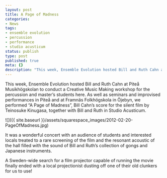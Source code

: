 ```yaml
---
layout: post
title: A Page of Madness
categories:
- News
tags:
- ensemble evolution
- percussion
- performance
- studio acusticum
status: publish
type: post
published: true
meta: {}
description: "This week, Ensemble Evolution hosted Bill and Ruth Cahn at Piteå Musikhögskolan to conduct a Creative Music Making workshop for the percussion and"
---
```


This week, Ensemble Evolution hosted Bill and Ruth Cahn at Piteå Musikhögskolan to conduct a Creative Music Making workshop for the percussion and master’s students here. As well as seminars and improvised performances in Piteå and at Framnäs Folkhögskola in Öjebyn, we performed “A Page of Madness”, Bill Cahn’s score for the silent film by Teinosuke Kinugasa, together with Bill and Ruth in Studio Acusticum.

![]({{ site.baseurl }}/assets/squarespace_images/2012-02-20-PageOfMadness.jpg)

It was a wonderful concert with an audience of students and interested locals treated to a rare screening of the film and the resonant acoustic of the hall filled with the sound of Bill and Ruth’s collection of gongs and Japanese instruments.

A Sweden-wide search for a film projector capable of running the movie finally ended with a local projectionist dusting off one of their old clunkers for us to use!

